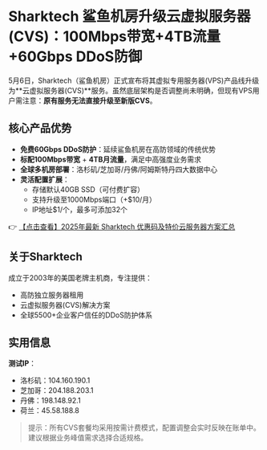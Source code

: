 # Sharktech 鲨鱼机房升级云虚拟服务器(CVS)：100Mbps带宽+4TB流量+60Gbps DDoS防御

5月6日，Sharktech（鲨鱼机房）正式宣布将其虚拟专用服务器(VPS)产品线升级为**云虚拟服务器(CVS)**服务。虽然底层架构是否调整尚未明确，但现有VPS用户需注意：**原有服务无法直接升级至新版CVS**。

## 核心产品优势

- **免费60Gbps DDoS防护**：延续鲨鱼机房在高防领域的传统优势
- **标配100Mbps带宽** + **4TB月流量**，满足中高强度业务需求
- **全球多机房部署**：洛杉矶/芝加哥/丹佛/阿姆斯特丹四大数据中心
- **灵活配置扩展**：
  - 存储默认40GB SSD（可付费扩容）
  - 支持升级至1000Mbps端口（+$10/月）
  - IP地址$1/个，最多可添加32个

👉 [【点击查看】2025年最新 Sharktech 优惠码及特价云服务器方案汇总](https://bit.ly/Sharktech)

## 关于Sharktech

成立于2003年的美国老牌主机商，专注提供：
- 高防独立服务器租用
- 云虚拟服务器(CVS)解决方案
- 全球5500+企业客户信任的DDoS防护体系

## 实用信息

**测试IP**：
- 洛杉矶：104.160.190.1
- 芝加哥：204.188.203.1
- 丹佛：198.148.92.1
- 荷兰：45.58.188.8

> 提示：所有CVS套餐均采用按需计费模式，配置调整会实时反映在账单中。建议根据业务峰值需求选择合适规格。